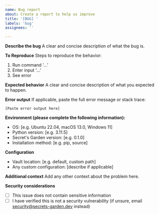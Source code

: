 ```yaml
---
name: Bug report
about: Create a report to help us improve
title: '[BUG] '
labels: 'bug'
assignees: ''

---
```


**Describe the bug**
A clear and concise description of what the bug is.

**To Reproduce**
Steps to reproduce the behavior:
1. Run command '...'
2. Enter input '...'
3. See error

**Expected behavior**
A clear and concise description of what you expected to happen.

**Error output**
If applicable, paste the full error message or stack trace:

```
[Paste error output here]
```

**Environment (please complete the following information):**
 - OS: [e.g. Ubuntu 22.04, macOS 13.0, Windows 11]
 - Python version: [e.g. 3.11.5]
 - Secret's Garden version: [e.g. 0.1.0]
 - Installation method: [e.g. pip, source]

**Configuration**
- Vault location: [e.g. default, custom path]
- Any custom configuration: [describe if applicable]

**Additional context**
Add any other context about the problem here.

**Security considerations**
- [ ] This issue does not contain sensitive information
- [ ] I have verified this is not a security vulnerability (if unsure, email security@secrets-garden.dev instead)